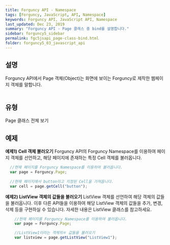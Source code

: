 ```yaml
---
title: Forguncy API - Namespace
tags: [Forguncy, JavaScript, API, Namespace]
keywords: Forguncy API, JavaScript API, Namespace
last_updated: Dec 23, 2019
summary: "Forguncy API - Page 클래스 중 bind를 설명합니다."
sidebar: forguncy5_sidebar
permalink: fgc5jsapi_page-class-bind.html
folder: forguncy5_03_javascript_api
---
```


## 설명
Forguncy API에서 Page 객체(Object)는 화면에 보이는 Forguncy로 제작한 웹페이지 객체를 말합니다. 
<br /><br />

## 유형
Page 클래스 전체 보기

## 예제

**예제1) Cell 객체 불러오기**
Forguncy API의 Forguncy Namespace를 이용하여 페이지 객체를 선언하고, 해당 페이지에 존재하는 특정 Cell 객체를 불러옵니다.<br />

~~~javascript
  //현재 페이지를 Forguncy Namespace를 이용하여 불러옵니다.
  var page = Forguncy.Page;
  
  //현재 페이지에서 button이고 지정된 Cell을 가져옵니다.
  var cell = page.getCell("button");
~~~

**예제2) ListView 객체의 값들을 불러오기**
ListView 객체를 선언하여 해당 객체의 값들을 불러옵니다. 이후 다른 API들을 이용하여 해당 ListView 객체의 값들을 추가, 변경, 삭제 등을 구현하실 수 있습니다. 자세한 내용은 ListView 클래스를 참고하세요.

~~~javascript
    //현재 페이지를 Forguncy Namespace를 이용하여 불러옵니다.
    var page = Forguncy.Page;

    //ListView1이라는 객체의ㅌ 값들을 불러오기
    var listview = page.getListView("ListView1");
~~~

